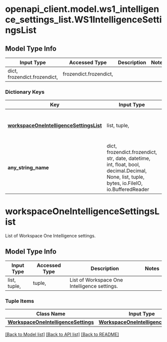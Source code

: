 # openapi_client.model.ws1_intelligence_settings_list.WS1IntelligenceSettingsList

## Model Type Info
Input Type | Accessed Type | Description | Notes
------------ | ------------- | ------------- | -------------
dict, frozendict.frozendict,  | frozendict.frozendict,  |  | 

### Dictionary Keys
Key | Input Type | Accessed Type | Description | Notes
------------ | ------------- | ------------- | ------------- | -------------
**[workspaceOneIntelligenceSettingsList](#workspaceOneIntelligenceSettingsList)** | list, tuple,  | tuple,  | List of Workspace One Intelligence settings. | 
**any_string_name** | dict, frozendict.frozendict, str, date, datetime, int, float, bool, decimal.Decimal, None, list, tuple, bytes, io.FileIO, io.BufferedReader | frozendict.frozendict, str, BoolClass, decimal.Decimal, NoneClass, tuple, bytes, FileIO | any string name can be used but the value must be the correct type | [optional]

# workspaceOneIntelligenceSettingsList

List of Workspace One Intelligence settings.

## Model Type Info
Input Type | Accessed Type | Description | Notes
------------ | ------------- | ------------- | -------------
list, tuple,  | tuple,  | List of Workspace One Intelligence settings. | 

### Tuple Items
Class Name | Input Type | Accessed Type | Description | Notes
------------- | ------------- | ------------- | ------------- | -------------
[**WorkspaceOneIntelligenceSettings**](WorkspaceOneIntelligenceSettings.md) | [**WorkspaceOneIntelligenceSettings**](WorkspaceOneIntelligenceSettings.md) | [**WorkspaceOneIntelligenceSettings**](WorkspaceOneIntelligenceSettings.md) |  | 

[[Back to Model list]](../../README.md#documentation-for-models) [[Back to API list]](../../README.md#documentation-for-api-endpoints) [[Back to README]](../../README.md)

